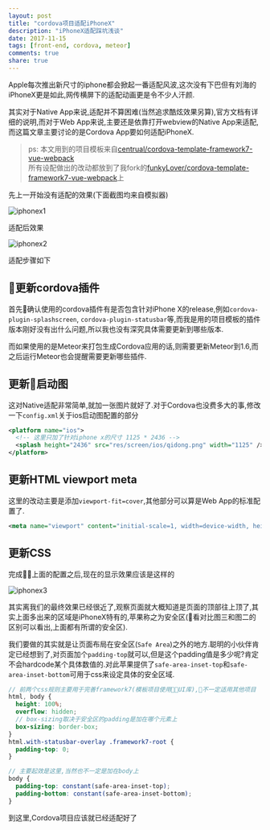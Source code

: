 ```yaml
---
layout: post
title: "cordova项目适配iPhoneX"
description: "iPhoneX适配踩坑浅谈"
date: 2017-11-15
tags: [front-end, cordova, meteor]
comments: true
share: true
---
```


Apple每次推出新尺寸的iphone都会掀起一番适配风波,这次没有下巴但有刘海的iPhoneX更是如此,网传横屏下的适配动画更是令不少人汗颜.

其实对于Native App来说,适配并不算困难(当然追求酷炫效果另算),官方文档有详细的说明,而对于Web App来说,主要还是依靠打开webview的Native App来适配,而这篇文章主要讨论的是Cordova App要如何适配iPhoneX.

> ps: 本文用到的项目模板来自[centrual/cordova-template-framework7-vue-webpack](https://github.com/centrual/cordova-template-framework7-vue-webpack)  
> 所有设配做出的改动都放到了我fork的[funkyLover/cordova-template-framework7-vue-webpack](https://github.com/funkyLover/cordova-template-framework7-vue-webpack)上

先上一开始没有适配的效果(下面截图均来自模拟器)

![iphonex1](/images/2017-11/iphonex1.png "iphone x - before")

适配后效果

![iphonex2](/images/2017-11/iphonex2.png "iphone x - after")

适配步骤如下

## 更新cordova插件

首先确认使用的cordova插件有是否包含针对iPhone X的release,例如`cordova-plugin-splashscreen`, `cordova-plugin-statusbar`等,而我是用的项目模板的插件版本刚好没有出什么问题,所以我也没有深究具体需要更新到哪些版本.

而如果使用的是Meteor来打包生成Cordova应用的话,则需要更新Meteor到1.6,而之后运行Meteor也会提醒需要更新哪些插件.

## 更新启动图

这对Native适配非常简单,就加一张图片就好了.对于Cordova也没费多大的事,修改一下`config.xml`关于ios启动图配置的部分

```xml
<platform name="ios">
  <!-- 这里只加了针对iphone x的尺寸 1125 * 2436 -->
  <splash height="2436" src="res/screen/ios/qidong.png" width="1125" />
</platform>
```

## 更新HTML viewport meta

这里的改动主要是添加`viewport-fit=cover`,其他部分可以算是Web App的标准配置了.

```xml
<meta name="viewport" content="initial-scale=1, width=device-width, height=device-height, maximum-scale=1, minimum-scale=1, user-scalable=no, viewport-fit=cover">
```

## 更新CSS

完成上面的配置之后,现在的显示效果应该是这样的

![iphonex3](/images/2017-11/iphonex3.png "iphone x - middle")

其实离我们的最终效果已经很近了,观察页面就大概知道是页面的顶部往上顶了,其实上面多出来的区域是iPhoneX特有的,苹果称之为安全区(看对比图三和图二的区别可以看出,上面都有所谓的安全区).

我们要做的其实就是让页面布局在安全区(`Safe Area`)之外的地方.聪明的小伙伴肯定已经想到了,对页面加个`padding-top`就可以,但是这个padding值是多少呢?肯定不会hardcode某个具体数值的.对此苹果提供了`safe-area-inset-top`和`safe-area-inset-bottom`可用于css来设定具体的安全区域.

```scss
// 前两个css规则主要用于完善framework7(模板项目使用UI库),不一定适用其他项目
html, body {
  height: 100%;
  overflow: hidden;
  // box-sizing取决于安全区的padding是加在哪个元素上
  box-sizing: border-box;
}
html.with-statusbar-overlay .framework7-root {
  padding-top: 0;
}

// 主要起效是这里,当然也不一定是加在body上
body {
  padding-top: constant(safe-area-inset-top);
  padding-bottom: constant(safe-area-inset-bottom);
}
```

到这里,Cordova项目应该就已经适配好了
